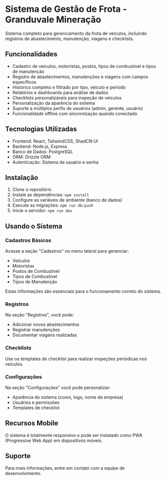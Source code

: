 # Sistema de Gestão de Frota - Granduvale Mineração

Sistema completo para gerenciamento da frota de veículos, incluindo registros de abastecimento, manutenção, viagens e checklists.

## Funcionalidades

- Cadastro de veículos, motoristas, postos, tipos de combustível e tipos de manutenção
- Registro de abastecimentos, manutenções e viagens com campos específicos
- Histórico completo e filtrado por tipo, veículo e período
- Relatórios e dashboards para análise de dados
- Checklists personalizáveis para inspeção de veículos
- Personalização da aparência do sistema
- Suporte a múltiplos perfis de usuários (admin, gerente, usuário)
- Funcionalidade offline com sincronização quando conectado

## Tecnologias Utilizadas

- Frontend: React, TailwindCSS, ShadCN UI
- Backend: Node.js, Express
- Banco de Dados: PostgreSQL
- ORM: Drizzle ORM
- Autenticação: Sistema de usuário e senha

## Instalação

1. Clone o repositório
2. Instale as dependências: `npm install`
3. Configure as variáveis de ambiente (banco de dados)
4. Execute as migrações: `npm run db:push`
5. Inicie o servidor: `npm run dev`

## Usando o Sistema

### Cadastros Básicos

Acesse a seção "Cadastros" no menu lateral para gerenciar:
- Veículos
- Motoristas
- Postos de Combustível
- Tipos de Combustível
- Tipos de Manutenção

Estas informações são essenciais para o funcionamento correto do sistema.

### Registros

Na seção "Registros", você pode:
- Adicionar novos abastecimentos
- Registrar manutenções
- Documentar viagens realizadas

### Checklists

Use os templates de checklist para realizar inspeções periódicas nos veículos.

### Configurações

Na seção "Configurações" você pode personalizar:
- Aparência do sistema (cores, logo, nome da empresa)
- Usuários e permissões
- Templates de checklist

## Recursos Mobile

O sistema é totalmente responsivo e pode ser instalado como PWA (Progressive Web App) em dispositivos móveis.

## Suporte

Para mais informações, entre em contato com a equipe de desenvolvimento.